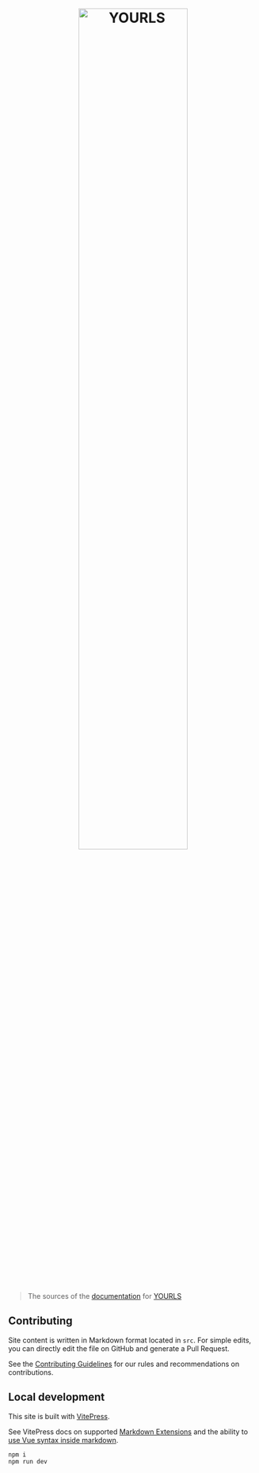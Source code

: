 <h1 align="center">
  <a href="https://yourls.org">
    <img src="src/public/yourls-docs-logo.png" width=66% alt="YOURLS">
  </a>
</h1>

> The sources of the [documentation](https://docs.yourls.org) for [YOURLS](https://yourls.org)

## Contributing

Site content is written in Markdown format located in `src`. For simple edits, you can directly edit the file on GitHub
and generate a Pull Request.

See the [Contributing Guidelines](https://github.com/YOURLS/.github/blob/master/CONTRIBUTING.md) for our rules and
recommendations on contributions.

## Local development

This site is built with [VitePress](https://github.com/vuejs/vitepress).

See VitePress docs on supported [Markdown Extensions](https://vitepress.vuejs.org/guide/markdown.html) and the ability
to [use Vue syntax inside markdown](https://vitepress.vuejs.org/guide/using-vue.html).

```bash
npm i
npm run dev
```
